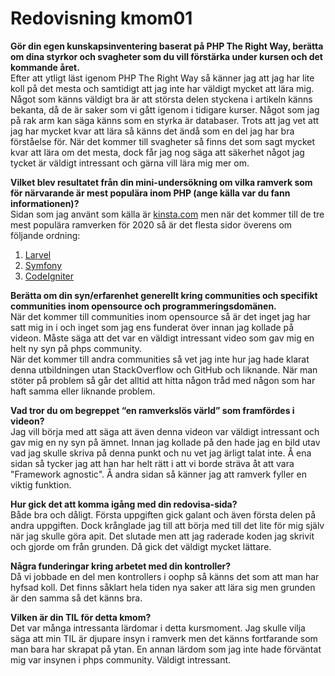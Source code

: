 ---
---
Redovisning kmom01
=========================


**Gör din egen kunskapsinventering baserat på PHP The Right Way, berätta om dina styrkor och svagheter som du vill förstärka under kursen och det kommande året.**  
Efter att ytligt läst igenom PHP The Right Way så känner jag att jag har lite koll på det mesta och samtidigt att jag inte har väldigt mycket att lära mig. Något som känns väldigt bra är att största delen styckena i artikeln känns bekanta, då de är saker som vi gått igenom i tidigare kurser. Något som jag på rak arm kan säga känns som en styrka är databaser. Trots att jag vet att jag har mycket kvar att lära så känns det ändå som en del jag har bra förståelse för. När det kommer till svagheter så finns det som sagt mycket kvar att lära om det mesta, dock får jag nog säga att säkerhet något jag tycket är väldigt intressant och gärna vill lära mig mer om.


**Vilket blev resultatet från din mini-undersökning om vilka ramverk som för närvarande är mest populära inom PHP (ange källa var du fann informationen)?**  
Sidan som jag använt som källa är [kinsta.com](https://kinsta.com/blog/php-frameworks/) men när det kommer till de tre mest populära ramverken för 2020 så är det flesta sidor överens om följande ordning:  
1. [Larvel](https://laravel.com/)
2. [Symfony](https://symfony.com/)
3. [CodeIgniter](https://codeigniter.com/)


**Berätta om din syn/erfarenhet generellt kring communities och specifikt communities inom opensource och programmeringsdomänen.**  
När det kommer till communities inom opensource så är det inget jag har satt mig in i och inget som jag ens funderat över innan jag kollade på videon. Måste säga att det var en väldigt intressant video som gav mig en helt ny syn på phps community.  
När det kommer till andra communities så vet jag inte hur jag hade klarat denna utbildningen utan StackOverflow och GitHub och liknande. När man stöter på problem så går det alltid att hitta någon tråd med någon som har haft samma eller liknande problem.


**Vad tror du om begreppet “en ramverkslös värld” som framfördes i videon?**  
Jag vill börja med att säga att även denna videon var väldigt intressant och gav mig en ny syn på ämnet. Innan jag kollade på den hade jag en bild utav vad jag skulle skriva på denna punkt och nu vet jag ärligt talat inte. Å ena sidan så tycker jag att han har helt rätt i att vi borde sträva åt att vara "Framework agnostic". Å andra sidan så känner jag att ramverk fyller en viktig funktion.


**Hur gick det att komma igång med din redovisa-sida?**  
Både bra och dåligt. Första uppgiften gick galant och även första delen på andra uppgiften. Dock krånglade jag till att börja med till det lite för mig själv när jag skulle göra apit. Det slutade men att jag raderade koden jag skrivit och gjorde om från grunden. Då gick det väldigt mycket lättare.


**Några funderingar kring arbetet med din kontroller?**  
Då vi jobbade en del men kontrollers i oophp så känns det som att man har hyfsad koll. Det finns såklart hela tiden nya saker att lära sig men grunden är den samma så det känns bra.

**Vilken är din TIL för detta kmom?**  
Det var många intressanta lärdomar i detta kursmoment. Jag skulle vilja säga att min TIL är djupare insyn i ramverk men det känns fortfarande som man bara har skrapat på ytan. En annan lärdom som jag inte hade förväntat mig var insynen i phps community. Väldigt intressant.
